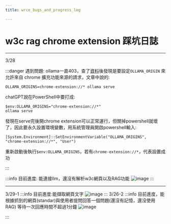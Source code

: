 ```yaml
---
title: wrce_bugs_and_progress_log

---
```


# w3c rag chrome extension 踩坑日誌

---
3/28

:::danger
遇到問題:
ollama一直403，查了[資料](https://stackoverflow.com/questions/77911717/issue-with-calling-a-local-ollama-api-from-chrome-extension)後發現是要設定`OLLAMA_ORIGIN` 來允許來自 chrome 擴充功能來源的請求，文章中說的:
```
OLLAMA_ORIGINS=chrome-extension://* ollama serve
```
chatGPT說在PowerShell中要打成:
```
$env:OLLAMA_ORIGINS="chrome-extension://*"
ollama serve
```
發現在serve完後開chrome extension可以正常運行，但關掉powershell就壞了，因此要永久設置環境變數，用系統管理員開啟powershell輸入:
```
[System.Environment]::SetEnvironmentVariable("OLLAMA_ORIGINS", "chrome-extension://*", "User")
```
重新啟動後執行`$env:OLLAMA_ORIGINS`，若有`chrome-extension://*`，代表設置成功





:::

:::info
目前進度:
能連接llm，還沒有解析w3c網頁以及RAG功能
![image](https://hackmd.io/_uploads/BycR-HVTyg.png)
:::

---
3/29-1
:::info
目前進度:能擷取網頁文字
![image](https://hackmd.io/_uploads/BkAFmkS61x.png)
:::
3/26-2
:::info
目前進度，能根據抓到的網頁(standar)與使用者提問回答一個問題(還沒有記憶，還沒使用RAG)
等待一次回應時間不超過1分鐘
![image](https://hackmd.io/_uploads/r1FbyXSake.png)

:::
